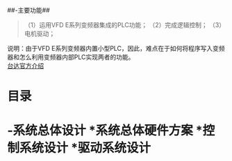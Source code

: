 ##-主要功能##
>（1）运用VFD E系列变频器集成的PLC功能；
>（2）完成逻辑控制；
>（3）电机驱动；
  
  说明：由于VFD E系列变频器内置小型PLC，因此，难点在于如何将程序写入变频器和怎么利用变频器内部PLC实现两者的功能。<br>
  <a href="http://www.deltagreentech.com.cn/productlv4-571-164.html">台达官方介绍</a>
  <h1>目录<h1>
-系统总体设计
*系统总体硬件方案
*控制系统设计
*驱动系统设计
